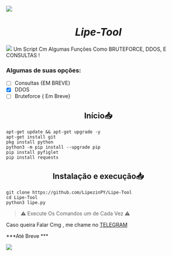 ![](https://camo.githubusercontent.com/71b837571c48af3aa60a73dbc9d5936aa359d78efbfa8a6743cbbbc16b80ef4d/68747470733a2f2f63646e2e646973636f72646170702e636f6d2f6174746163686d656e74732f3830353930323039333930363630383138362f3830353931333937323533353539303932322f74656e6f722e676966)
<h1 align="center"><b><i>Lipe-Tool</b></i></h1>

![](https://github.com/LipezinPY/searcher/blob/main/20211024_131936.jpg)
Um Script Cm Algumas Funções Como BRUTEFORCE, DDOS, E CONSULTAS !


### Algumas de suas opções:
- [ ] Consultas {EM BREVE}
- [x] DDOS 
- [ ] Bruteforce { Em Breve}

<h2 align="center">Início📥</h2>

```shell script
apt-get update && apt-get upgrade -y
apt-get install git
pkg install python 
python3 -m pip install --upgrade pip
pip install pyfiglet
pip install requests

```

<h2 align="center">Instalação e execução📥</h2>

```shell script
git clone https://github.com/LipezinPY/Lipe-Tool
cd Lipe-Tool
python3 lipe.py
```

> ⚠️ Execute Os Comandos um de Cada Vez ⚠️

Caso queira Falar Cmg , me chame no [TELEGRAM](https://t.me/LIPEZIN7561)

***Até Breve ***

![](https://camo.githubusercontent.com/71b837571c48af3aa60a73dbc9d5936aa359d78efbfa8a6743cbbbc16b80ef4d/68747470733a2f2f63646e2e646973636f72646170702e636f6d2f6174746163686d656e74732f3830353930323039333930363630383138362f3830353931333937323533353539303932322f74656e6f722e676966)
